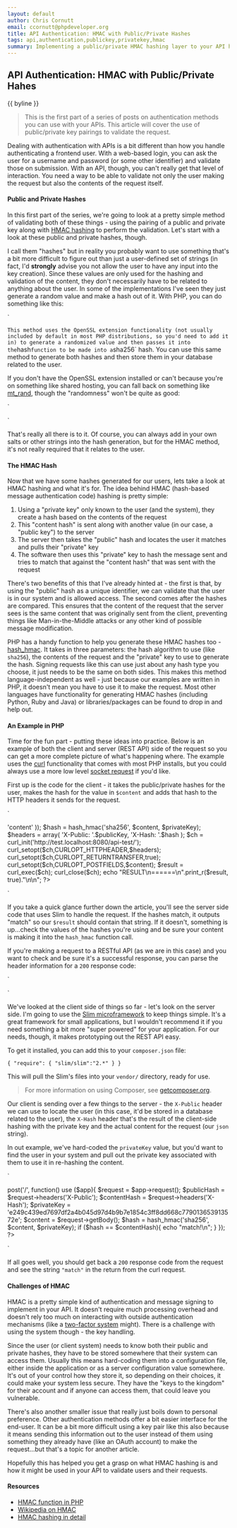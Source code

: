 ```yaml
---
layout: default
author: Chris Cornutt
email: ccornutt@phpdeveloper.org
title: API Authentication: HMAC with Public/Private Hashes
tags: api,authentication,publickey,privatekey,hmac
summary: Implementing a public/private HMAC hashing layer to your API helps authenticate and validate the request.
---
```


API Authentication: HMAC with Public/Private Hahes
--------------

{{ byline }}

> This is the first part of a series of posts on authentication methods you can
> use with your APIs. This article will cover the use of public/private key pairings
> to validate the request.

Dealing with authentication with APIs is a bit different than how you handle authenticating
a frontend user. With a web-based login, you can ask the user for a username and
password (or some other identifier) and validate those on submission. With an API,
though, you can't really get that level of interaction. You need a way to be able to
validate not only the user making the request but also the contents of the request
itself.

#### Public and Private Hashes

In this first part of the series, we're going to look at a pretty simple method of
validating both of these things - using the pairing of a public and private key
along with [HMAC hashing](http://en.wikipedia.org/wiki/Hash-based_message_authentication_code)
to perform the validation. Let's start with a look at these public and private hashes, though.

I call them "hashes" but in reality you probably want to use something that's a bit
more difficult to figure out than just a user-defined set of strings (in fact, I'd
**strongly** advise you not allow the user to have any input into the key creation).
Since these values are only used for the hashing and validation of the content, they
don't necessarily have to be related to anything about the user. In some of the
implementations I've seen they just generate a random value and make a hash out of
it. With PHP, you can do something like this:

`
<?php
$hash = hash('sha256', openssl_random_pseudo_bytes(32));
?>
`
This method uses the OpenSSL extension functionality (not usually included by default in
most PHP distributions, so you'd need to add it in) to generate a randomized value
and then passes it into the `hash` function to be made into a `sha256` hash. You
can use this same method to generate both hashes and then store them in your database
related to the user.

If you don't have the OpenSSL extension installed or can't because you're on something
like shared hosting, you can fall back on something like [mt_rand](http://php.net/mt_rand),
though the "randomness" won't be quite as good:

`
<?php
$hash = hash('sha256', mt_rand());
?>
`

That's really all there is to it. Of course, you can always add in your own salts
or other strings into the hash generation, but for the HMAC method, it's not really
required that it relates to the user.

#### The HMAC Hash

Now that we have some hashes generated for our users, lets take a look at HMAC hashing
and what it's for. The idea behind HMAC (hash-based message authentication code)
hashing is pretty simple:

1. Using a "private key" only known to the user (and the system), they create a hash based on the contents of the request
2. This "content hash" is sent along with another value (in our case, a "public key") to the server
3. The server then takes the "public" hash and locates the user it matches and pulls their "private" key
4. The software then uses this "private" key to hash the message sent and tries to match that against
    the "content hash" that was sent with the request

There's two benefits of this that I've already hinted at - the first is that, by using
the "public" hash as a unique identifier, we can validate that the user is in our system
and is allowed access. The second comes after the hashes are compared. This ensures that
the content of the request that the server sees is the same content that was originally
sent from the client, preventing things like Man-in-the-Middle attacks or any other kind
of possible message modification.

PHP has a handy function to help you generate these HMAC hashes too - [hash_hmac](http://php.net/hash_hmac).
It takes in three parameters: the hash algorithm to use (like `sha256`), the contents
of the request and the "private" key to use to generate the hash. Signing requests
like this can use just about any hash type you choose, it just needs to be the same
on both sides. This makes this method language-independent as well - just because
our examples are written in PHP, it doesn't mean you have to use it to make the request.
Most other languages have functionality for generating HMAC hashes (including Python, Ruby and
Java) or libraries/packages can be found to drop in and help out.

#### An Example in PHP

Time for the fun part - putting these ideas into practice. Below is an example of
both the client and server (REST API) side of the request so you can get a more
complete picture of what's happening where. The example uses the [curl](http://php.net/curl)
functionality that comes with most PHP installs, but you could always use a more
low level [socket request](http://php.net/fsockopen) if you'd like.

First up is the code for the client - it takes the public/private hashes for the user,
makes the hash for the value in `$content` and adds that hash to the HTTP headers
it sends for the request.

`
<?php
$publicKey  = '3441df0babc2a2dda551d7cd39fb235bc4e09cd1e4556bf261bb49188f548348';
$privateKey = 'e249c439ed7697df2a4b045d97d4b9b7e1854c3ff8dd668c779013653913572e';
$content    = json_encode(array(
    'test' => 'content'
));

$hash = hash_hmac('sha256', $content, $privateKey);

$headers = array(
    'X-Public: '.$publicKey,
    'X-Hash: '.$hash
);

$ch = curl_init('http://test.localhost:8080/api-test/');
curl_setopt($ch,CURLOPT_HTTPHEADER,$headers);
curl_setopt($ch,CURLOPT_RETURNTRANSFER,true);
curl_setopt($ch,CURLOPT_POSTFIELDS,$content);

$result = curl_exec($ch);
curl_close($ch);

echo "RESULT\n======\n".print_r($result, true)."\n\n";
?>
`

If you take a quick glance further down the article, you'll see the server side code
that uses Slim to handle the request. If the hashes match, it outputs "match" so
our `$result` should contain that string. If it doesn't, something is up...check the values
of the hashes you're using and be sure your content is making it into the `hash_hmac` function
call.

If you're making a request to a RESTful API (as we are in this case) and you want to check and be
sure it's a successful response, you can parse the header information for a `200` response code:

`
<?php
// add this to the curl options to get the headers in the response
curl_setopt($ch,CURLOPT_HEADER,true);

// then you can get the headers and check
list($headers, $content) = explode("\r\n\r\n", $result);
$headers = explode("\r\n", $headers);

if (strpos($headers[0], '200') !== false){
    echo 'Successful request!';
}
?>
`

We've looked at the client side of things so far - let's look on the server side.
I'm going to use the [Slim microframework](http://www.slimframework.com/)
to keep things simple. It's a great framework for small applications, but I wouldn't
recommend it if you need something a bit more "super powered" for your application.
For our needs, though, it makes prototyping out the REST API easy.

To get it installed, you can add this to your `composer.json` file:

`
{
    "require": {
        "slim/slim":"2.*"
    }
}
`

This will pull the Slim's files into your `vendor/` directory, ready for use.

> For more information on using Composer, see [getcomposer.org](http://getcomposer.org).

Our client is sending over a few things to the server - the `X-Public` header we can
use to locate the user (in this case, it'd be stored in a database related to the user),
the `X-Hash` header that's the result of the client-side hashing with the private
key and the actual content for the request (our `json` string).

In out example, we've hard-coded the `privateKey` value, but you'd want to find the user
in your system and pull out the private key associated with them to use it in re-hashing
the content.

`
<?php
require_once 'vendor/autoload.php';

$app = new \Slim\Slim();
$app->post('/', function() use ($app){

    $request = $app->request();

    $publicHash  = $request->headers('X-Public');
    $contentHash = $request->headers('X-Hash');
    $privateKey  = 'e249c439ed7697df2a4b045d97d4b9b7e1854c3ff8dd668c779013653913572e';
    $content     = $request->getBody();

    $hash = hash_hmac('sha256', $content, $privateKey);

    if ($hash == $contentHash){
        echo "match!\n";
    }
});
?>
`

If all goes well, you should get back a `200` response code from the request and see
the string `"match"` in the return from the curl request.

#### Challenges of HMAC

HMAC is a pretty simple kind of authentication and message signing to implement in your
API. It doesn't require much processing overhead and doesn't rely too much on interacting
with outside authentication mechanisms (like a [two-factor system](/tagged/twofactor) might).
There is a challenge with using the system though - the key handling.

Since the user (or client system) needs to know both their public and private hashes, they
have to be stored somewhere that their system can access them. Usually this means hard-coding
them into a configuration file, either inside the application or as a server configuration
value somewhere. It's out of your control how they store it, so depending on their choices,
it could make your system less secure. They have the "keys to the kingdom" for their account
and if anyone can access them, that could leave you vulnerable.

There's also another smaller issue that really just boils down to personal preference. Other
authentication methods offer a bit easier interface for the end-user. It can be
a bit more difficult using a key pair like this also because it means sending this information
out to the user instead of them using something they already have (like an OAuth account)
to make the request...but that's a topic for another article.

Hopefully this has helped you get a grasp on what HMAC hashing is and how it might be used
in your API to validate users and their requests.

#### Resources

- [HMAC function in PHP](http://php.net/hash_hmac)
- [Wikipedia on HMAC](http://en.wikipedia.org/wiki/Hash-based_message_authentication_code)
- [HMAC hashing in detail](https://tools.ietf.org/html/rfc2104)


